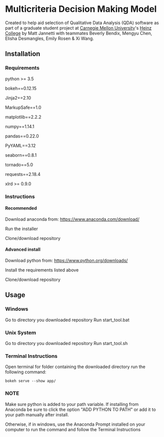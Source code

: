 # Multicriteria Decision Making Model

Created to help aid selection of Qualitative Data Analysis (QDA) software as part of a graduate student project at [Carnegie Mellon University](https://www.cmu.edu/)'s [Heinz College](https://www.heinz.cmu.edu/) by Matt Jannetti with teammates Beverly Bendix, Mengyu Chen, Elisha Desmangles, Emily Rosen & Xi Wang.

## Installation

### Requirements
   
python >= 3.5

bokeh==0.12.15

Jinja2==2.10

MarkupSafe==1.0

matplotlib==2.2.2

numpy==1.14.1

pandas==0.22.0

PyYAML==3.12

seaborn==0.8.1

tornado==5.0

requests==2.18.4

xlrd >= 0.9.0


### Instructions

#### Recommended

Download anaconda from: https://www.anaconda.com/download/

Run the installer

Clone/download repository

#### Advanced install

Download python from: https://www.python.org/downloads/

Install the requirements listed above

Clone/download repository

## Usage

### Windows

Go to directory you downloaded repository
Run start_tool.bat

### Unix System
Go to directory you downloaded repository
Run start_tool.sh


### Terminal Instructions

Open terminal for folder containing the downloaded directory
run the following command:
```
bokeh serve --show app/
```

### NOTE

Make sure python is added to your path variable. If installing from Anaconda be sure to click the option "ADD PYTHON TO PATH" or add it to your path manually after install.

Otherwise, if in windows, use the Anaconda Prompt installed on your computer to run the command and follow the Terminal Instructions
